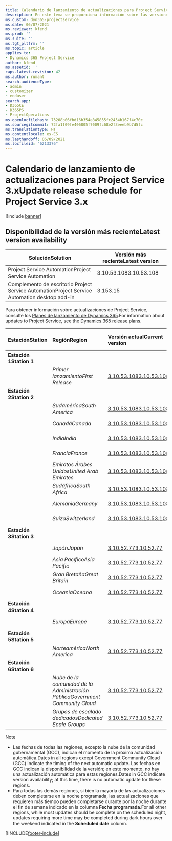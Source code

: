 ```yaml
---
title: Calendario de lanzamiento de actualizaciones para Project Service 3.x
description: En este tema se proporciona información sobre las versiones disponibles y próximas de Dynamics 365 Project Service Automation.
ms.custom: dyn365-projectservice
ms.date: 06/07/2021
ms.reviewer: kfend
ms.prod: ''
ms.suite: ''
ms.tgt_pltfrm: ''
ms.topic: article
applies_to:
- Dynamics 365 Project Service
author: kfend
ms.assetid: ''
caps.latest.revision: 42
ms.author: rumant
search.audienceType:
- admin
- customizer
- enduser
search.app:
- D365CE
- D365PS
- ProjectOperations
ms.openlocfilehash: 73208b06fbd16b354e845855fc2454b167f4c70c
ms.sourcegitcommit: 72fa1f09fe406805f7009fc68e2f3eeeb9b7d5fc
ms.translationtype: HT
ms.contentlocale: es-ES
ms.lasthandoff: 06/09/2021
ms.locfileid: "6213376"
---
```

# <a name="update-release-schedule-for-project-service-3x"></a><span data-ttu-id="58526-103">Calendario de lanzamiento de actualizaciones para Project Service 3.x</span><span class="sxs-lookup"><span data-stu-id="58526-103">Update release schedule for Project Service 3.x</span></span>

[!include [banner](../includes/psa-now-project-operations.md)]

## <a name="latest-version-availability"></a><span data-ttu-id="58526-104">Disponibilidad de la versión más reciente</span><span class="sxs-lookup"><span data-stu-id="58526-104">Latest version availability</span></span>

| <span data-ttu-id="58526-105">Solución</span><span class="sxs-lookup"><span data-stu-id="58526-105">Solution</span></span>  | <span data-ttu-id="58526-106">Versión más reciente</span><span class="sxs-lookup"><span data-stu-id="58526-106">Latest version</span></span> |
|-------|----|
| <span data-ttu-id="58526-107">Project Service Automation</span><span class="sxs-lookup"><span data-stu-id="58526-107">Project Service Automation</span></span>    | <span data-ttu-id="58526-108">3.10.53.108</span><span class="sxs-lookup"><span data-stu-id="58526-108">3.10.53.108</span></span> |
| <span data-ttu-id="58526-109">Complemento de escritorio Project Service Automation</span><span class="sxs-lookup"><span data-stu-id="58526-109">Project Service Automation desktop add-in</span></span>                | <span data-ttu-id="58526-110">3.15</span><span class="sxs-lookup"><span data-stu-id="58526-110">3.15</span></span>          |

<span data-ttu-id="58526-111">Para obtener información sobre actualizaciones de Project Service, consulte los [Planes de lanzamiento de Dynamics 365](/dynamics365/release-plans/).</span><span class="sxs-lookup"><span data-stu-id="58526-111">For information about updates to Project Service, see the [Dynamics 365 release plans](/dynamics365/release-plans/).</span></span> 

| <span data-ttu-id="58526-112">Estación</span><span class="sxs-lookup"><span data-stu-id="58526-112">Station</span></span>  | <span data-ttu-id="58526-113">Región</span><span class="sxs-lookup"><span data-stu-id="58526-113">Region</span></span> | <span data-ttu-id="58526-114">Versión actual</span><span class="sxs-lookup"><span data-stu-id="58526-114">Current version</span></span> | <span data-ttu-id="58526-115">Próxima versión</span><span class="sxs-lookup"><span data-stu-id="58526-115">Next version</span></span> |  <span data-ttu-id="58526-116">Fecha programada</span><span class="sxs-lookup"><span data-stu-id="58526-116">Scheduled date</span></span>
| :---   | :---   | :---   | :---   |:---   |         
|<span data-ttu-id="58526-117"><strong>Estación 1</strong></span><span class="sxs-lookup"><span data-stu-id="58526-117"><strong>Station 1</strong></span></span> | |  |  | |
| | <span data-ttu-id="58526-118"><i>Primer lanzamiento</i></span><span class="sxs-lookup"><span data-stu-id="58526-118"><i>First Release</i></span></span> | [<span data-ttu-id="58526-119">3.10.53.108</span><span class="sxs-lookup"><span data-stu-id="58526-119">3.10.53.108</span></span>](whats-new-ur-32.md) | <span data-ttu-id="58526-120">Por determinar</span><span class="sxs-lookup"><span data-stu-id="58526-120">TBD</span></span> | <span data-ttu-id="58526-121">02 de Julio de 2021</span><span class="sxs-lookup"><span data-stu-id="58526-121">July 02, 2021</span></span>
|<span data-ttu-id="58526-122"><strong>Estación 2</strong></span><span class="sxs-lookup"><span data-stu-id="58526-122"><strong>Station 2</strong></span></span> | |  |  | |
| | <span data-ttu-id="58526-123"><i>Sudamérica</i></span><span class="sxs-lookup"><span data-stu-id="58526-123"><i>South America</i></span></span> | [<span data-ttu-id="58526-124">3.10.53.108</span><span class="sxs-lookup"><span data-stu-id="58526-124">3.10.53.108</span></span>](whats-new-ur-32.md) | <span data-ttu-id="58526-125">Por determinar</span><span class="sxs-lookup"><span data-stu-id="58526-125">TBD</span></span> | <span data-ttu-id="58526-126">09 de Julio de 2021</span><span class="sxs-lookup"><span data-stu-id="58526-126">July 09, 2021</span></span>
| | <span data-ttu-id="58526-127"><i>Canadá</i></span><span class="sxs-lookup"><span data-stu-id="58526-127"><i>Canada</i></span></span> | [<span data-ttu-id="58526-128">3.10.53.108</span><span class="sxs-lookup"><span data-stu-id="58526-128">3.10.53.108</span></span>](whats-new-ur-32.md) | <span data-ttu-id="58526-129">Por determinar</span><span class="sxs-lookup"><span data-stu-id="58526-129">TBD</span></span> | <span data-ttu-id="58526-130">09 de Julio de 2021</span><span class="sxs-lookup"><span data-stu-id="58526-130">July 09, 2021</span></span>
| | <span data-ttu-id="58526-131"><i>India</i></span><span class="sxs-lookup"><span data-stu-id="58526-131"><i>India</i></span></span> | [<span data-ttu-id="58526-132">3.10.53.108</span><span class="sxs-lookup"><span data-stu-id="58526-132">3.10.53.108</span></span>](whats-new-ur-32.md) | <span data-ttu-id="58526-133">Por determinar</span><span class="sxs-lookup"><span data-stu-id="58526-133">TBD</span></span> | <span data-ttu-id="58526-134">09 de Julio de 2021</span><span class="sxs-lookup"><span data-stu-id="58526-134">July 09, 2021</span></span>
| | <span data-ttu-id="58526-135"><i>Francia</i></span><span class="sxs-lookup"><span data-stu-id="58526-135"><i>France</i></span></span> | [<span data-ttu-id="58526-136">3.10.53.108</span><span class="sxs-lookup"><span data-stu-id="58526-136">3.10.53.108</span></span>](whats-new-ur-32.md) | <span data-ttu-id="58526-137">Por determinar</span><span class="sxs-lookup"><span data-stu-id="58526-137">TBD</span></span> | <span data-ttu-id="58526-138">09 de Julio de 2021</span><span class="sxs-lookup"><span data-stu-id="58526-138">July 09, 2021</span></span>
| | <span data-ttu-id="58526-139"><i>Emiratos Árabes Unidos</i></span><span class="sxs-lookup"><span data-stu-id="58526-139"><i>United Arab Emirates</i></span></span> | [<span data-ttu-id="58526-140">3.10.53.108</span><span class="sxs-lookup"><span data-stu-id="58526-140">3.10.53.108</span></span>](whats-new-ur-32.md) | <span data-ttu-id="58526-141">Por determinar</span><span class="sxs-lookup"><span data-stu-id="58526-141">TBD</span></span> | <span data-ttu-id="58526-142">09 de Julio de 2021</span><span class="sxs-lookup"><span data-stu-id="58526-142">July 09, 2021</span></span>
| | <span data-ttu-id="58526-143"><i>Sudáfrica</i></span><span class="sxs-lookup"><span data-stu-id="58526-143"><i>South Africa</i></span></span> | [<span data-ttu-id="58526-144">3.10.53.108</span><span class="sxs-lookup"><span data-stu-id="58526-144">3.10.53.108</span></span>](whats-new-ur-32.md) | <span data-ttu-id="58526-145">Por determinar</span><span class="sxs-lookup"><span data-stu-id="58526-145">TBD</span></span> | <span data-ttu-id="58526-146">09 de Julio de 2021</span><span class="sxs-lookup"><span data-stu-id="58526-146">July 09, 2021</span></span>
| | <span data-ttu-id="58526-147"><i>Alemania</i></span><span class="sxs-lookup"><span data-stu-id="58526-147"><i>Germany</i></span></span> | [<span data-ttu-id="58526-148">3.10.53.108</span><span class="sxs-lookup"><span data-stu-id="58526-148">3.10.53.108</span></span>](whats-new-ur-32.md) | <span data-ttu-id="58526-149">Por determinar</span><span class="sxs-lookup"><span data-stu-id="58526-149">TBD</span></span> | <span data-ttu-id="58526-150">09 de Julio de 2021</span><span class="sxs-lookup"><span data-stu-id="58526-150">July 09, 2021</span></span>
| | <span data-ttu-id="58526-151"><i>Suiza</i></span><span class="sxs-lookup"><span data-stu-id="58526-151"><i>Switzerland</i></span></span> | [<span data-ttu-id="58526-152">3.10.53.108</span><span class="sxs-lookup"><span data-stu-id="58526-152">3.10.53.108</span></span>](whats-new-ur-32.md) | <span data-ttu-id="58526-153">Por determinar</span><span class="sxs-lookup"><span data-stu-id="58526-153">TBD</span></span> | <span data-ttu-id="58526-154">09 de Julio de 2021</span><span class="sxs-lookup"><span data-stu-id="58526-154">July 09, 2021</span></span>
|<span data-ttu-id="58526-155"><strong>Estación 3</strong></span><span class="sxs-lookup"><span data-stu-id="58526-155"><strong>Station 3</strong></span></span> | |  |  | |
| | <span data-ttu-id="58526-156"><i>Japón</i></span><span class="sxs-lookup"><span data-stu-id="58526-156"><i>Japan</i></span></span> | [<span data-ttu-id="58526-157">3.10.52.77</span><span class="sxs-lookup"><span data-stu-id="58526-157">3.10.52.77</span></span>](whats-new-ur-31.md) | [<span data-ttu-id="58526-158">3.10.53.108</span><span class="sxs-lookup"><span data-stu-id="58526-158">3.10.53.108</span></span>](whats-new-ur-32.md) | <span data-ttu-id="58526-159">11 de Junio de 2021</span><span class="sxs-lookup"><span data-stu-id="58526-159">June 11, 2021</span></span>
| | <span data-ttu-id="58526-160"><i>Asia Pacífico</i></span><span class="sxs-lookup"><span data-stu-id="58526-160"><i>Asia Pacific</i></span></span> | [<span data-ttu-id="58526-161">3.10.52.77</span><span class="sxs-lookup"><span data-stu-id="58526-161">3.10.52.77</span></span>](whats-new-ur-31.md) | [<span data-ttu-id="58526-162">3.10.53.108</span><span class="sxs-lookup"><span data-stu-id="58526-162">3.10.53.108</span></span>](whats-new-ur-32.md) | <span data-ttu-id="58526-163">11 de Junio de 2021</span><span class="sxs-lookup"><span data-stu-id="58526-163">June 11, 2021</span></span>
| | <span data-ttu-id="58526-164"><i>Gran Bretaña</i></span><span class="sxs-lookup"><span data-stu-id="58526-164"><i>Great Britain</i></span></span> | [<span data-ttu-id="58526-165">3.10.52.77</span><span class="sxs-lookup"><span data-stu-id="58526-165">3.10.52.77</span></span>](whats-new-ur-31.md) | [<span data-ttu-id="58526-166">3.10.53.108</span><span class="sxs-lookup"><span data-stu-id="58526-166">3.10.53.108</span></span>](whats-new-ur-32.md) | <span data-ttu-id="58526-167">11 de Junio de 2021</span><span class="sxs-lookup"><span data-stu-id="58526-167">June 11, 2021</span></span>
| | <span data-ttu-id="58526-168"><i>Oceanía</i></span><span class="sxs-lookup"><span data-stu-id="58526-168"><i>Oceana</i></span></span> | [<span data-ttu-id="58526-169">3.10.52.77</span><span class="sxs-lookup"><span data-stu-id="58526-169">3.10.52.77</span></span>](whats-new-ur-31.md) | [<span data-ttu-id="58526-170">3.10.53.108</span><span class="sxs-lookup"><span data-stu-id="58526-170">3.10.53.108</span></span>](whats-new-ur-32.md) | <span data-ttu-id="58526-171">11 de Junio de 2021</span><span class="sxs-lookup"><span data-stu-id="58526-171">June 11, 2021</span></span>
|<span data-ttu-id="58526-172"><strong>Estación 4</strong></span><span class="sxs-lookup"><span data-stu-id="58526-172"><strong>Station 4</strong></span></span> | |  |  | |
| | <span data-ttu-id="58526-173"><i>Europa</i></span><span class="sxs-lookup"><span data-stu-id="58526-173"><i>Europe</i></span></span> | [<span data-ttu-id="58526-174">3.10.52.77</span><span class="sxs-lookup"><span data-stu-id="58526-174">3.10.52.77</span></span>](whats-new-ur-31.md) | [<span data-ttu-id="58526-175">3.10.53.108</span><span class="sxs-lookup"><span data-stu-id="58526-175">3.10.53.108</span></span>](whats-new-ur-32.md) | <span data-ttu-id="58526-176">18 de Junio de 2021</span><span class="sxs-lookup"><span data-stu-id="58526-176">June 18, 2021</span></span>
|<span data-ttu-id="58526-177"><strong>Estación 5</strong></span><span class="sxs-lookup"><span data-stu-id="58526-177"><strong>Station 5</strong></span></span> | |  |  | |
| | <span data-ttu-id="58526-178"><i>Norteamérica</i></span><span class="sxs-lookup"><span data-stu-id="58526-178"><i>North America</i></span></span> | [<span data-ttu-id="58526-179">3.10.52.77</span><span class="sxs-lookup"><span data-stu-id="58526-179">3.10.52.77</span></span>](whats-new-ur-31.md) | [<span data-ttu-id="58526-180">3.10.53.108</span><span class="sxs-lookup"><span data-stu-id="58526-180">3.10.53.108</span></span>](whats-new-ur-32.md) | <span data-ttu-id="58526-181">25 de Junio de 2021</span><span class="sxs-lookup"><span data-stu-id="58526-181">June 25, 2021</span></span>
|<span data-ttu-id="58526-182"><strong>Estación 6</strong></span><span class="sxs-lookup"><span data-stu-id="58526-182"><strong>Station 6</strong></span></span> | |  |  | |
| | <span data-ttu-id="58526-183"><i>Nube de la comunidad de la Administración Pública</i></span><span class="sxs-lookup"><span data-stu-id="58526-183"><i>Government Community Cloud</i></span></span> | [<span data-ttu-id="58526-184">3.10.52.77</span><span class="sxs-lookup"><span data-stu-id="58526-184">3.10.52.77</span></span>](whats-new-ur-31.md) | [<span data-ttu-id="58526-185">3.10.53.108</span><span class="sxs-lookup"><span data-stu-id="58526-185">3.10.53.108</span></span>](whats-new-ur-32.md) | <span data-ttu-id="58526-186">25 de Junio de 2021</span><span class="sxs-lookup"><span data-stu-id="58526-186">June 25, 2021</span></span>
| | <span data-ttu-id="58526-187"><i>Grupos de escalado dedicados</i></span><span class="sxs-lookup"><span data-stu-id="58526-187"><i>Dedicated Scale Groups</i></span></span> | [<span data-ttu-id="58526-188">3.10.52.77</span><span class="sxs-lookup"><span data-stu-id="58526-188">3.10.52.77</span></span>](whats-new-ur-31.md) | [<span data-ttu-id="58526-189">3.10.53.108</span><span class="sxs-lookup"><span data-stu-id="58526-189">3.10.53.108</span></span>](whats-new-ur-32.md) | <span data-ttu-id="58526-190">02 de Julio de 2021</span><span class="sxs-lookup"><span data-stu-id="58526-190">July 02, 2021</span></span>

>[!Note]
> - <span data-ttu-id="58526-191">Las fechas de todas las regiones, excepto la nube de la comunidad gubernamental (GCC), indican el momento de la próxima actualización automática.</span><span class="sxs-lookup"><span data-stu-id="58526-191">Dates in all regions except Government Community Cloud (GCC) indicate the timing of the next automatic update.</span></span> <span data-ttu-id="58526-192">Las fechas en GCC indican la disponibilidad de la versión; en este momento, no hay una actualización automática para estas regiones.</span><span class="sxs-lookup"><span data-stu-id="58526-192">Dates in GCC indicate version availability; at this time, there is no automatic update for these regions.</span></span>
> - <span data-ttu-id="58526-193">Para todas las demás regiones, si bien la mayoría de las actualizaciones deben completarse en la noche programada, las actualizaciones que requieren más tiempo pueden completarse durante por la noche durante el fin de semana indicado en la columna **Fecha programada**.</span><span class="sxs-lookup"><span data-stu-id="58526-193">For all other regions, while most updates should be complete on the scheduled night, updates requiring more time may be completed during dark hours over the weekend indicated in the **Scheduled date** column.</span></span>


[!INCLUDE[footer-include](../includes/footer-banner.md)]
